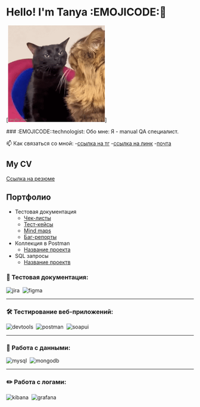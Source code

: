 # Hello! I'm Tanya  :EMOJICODE::seedling:
[![Header](https://github.com/vegetablesaladdd/vegetablesaladdd/blob/main/assets/fb12dd7f542f22d146fa095b665fa8ad.gif)]

</div>
### :EMOJICODE::technologist: Обо мне:
Я - manual QA специалист. 

📫 Как связаться со мной:
-[ссылка на тг](https://ссылочку_сюда)
-[ссылка на линк](https://ссылочку_сюда)
-[почта](https://ссылочку_сюда)

## My CV 

[Ссылка на резюме](https://hh.ru/resume/9f4e5ef8ff0dfcca0f0039ed1f7a72317a686d)

## Портфолио 
- Тестовая документация
  -  [Чек-листы](https://ссылочку_сюда)
  -  [Тест-кейсы](https://ссылочку_сюда)
  -  [Mind maps](https://ссылочку_сюда)
  -  [Баг-репорты](https://ссылочку_сюда)
- Коллекция в Postman 
  -  [Название проекта](https://ссылочку_сюда)
- SQL запросы 
  -  [Название проектв](https://ссылочку_сюда)
  

### 📁 Тестовая документация:

<div>
  <img src="https://cdn.jsdelivr.net/gh/devicons/devicon/icons/jira/jira-original.svg" title="jira" alt="jira" width="40" height="40"/>&nbsp
  <img src="https://cdn.jsdelivr.net/gh/devicons/devicon/icons/figma/figma-original.svg" title="figma" alt="figma" width="40" height="40"/>&nbsp
</div>

---

### 🛠 Тестирование веб-приложений:

<div>
  <img src="https://d33wubrfki0l68.cloudfront.net/38b5c953a4667366685d55db55d057c86db1fc54/a0fdc/static/acae6b24d940347661ca901ea07f47c1/chrome-dev-logo-icon.png" title="devtools" alt="devtools" width="40" height="40"/>&nbsp
  <img src="https://seeklogo.com/images/P/postman-logo-0087CA0D15-seeklogo.com.png" title="postman" alt="postman" width="40" height="40"/>&nbsp
  <img src="https://static0.smartbear.co/smartbearbrand/media/images/home/soapui-icon.svg" title="soapui" alt="soapui" width="40" height="40"/>&nbsp
</div>

---

### 💾 Работа с данными:

<div>
  <img src="https://cdn.jsdelivr.net/gh/devicons/devicon/icons/mysql/mysql-original.svg" title="mysql" alt="mysql" width="40" height="40"/>&nbsp
  <img src="https://cdn.jsdelivr.net/gh/devicons/devicon/icons/mongodb/mongodb-original.svg" title="mongodb" alt="mongodb" width="40" height="40"/>&nbsp
</div>

---
### ✏️ Работа с логами:

<div>
  <img src="https://static-00.iconduck.com/assets.00/kibana-icon-1537x2048-476gnmfc.png" title="kibana" alt="kibana" width="40" height="40"/>&nbsp
  <img src="https://upload.wikimedia.org/wikipedia/commons/thumb/a/a1/Grafana_logo.svg/1200px-Grafana_logo.svg.png" title="grafana" alt="grafana" width="40" height="40"/>&nbsp

<div>